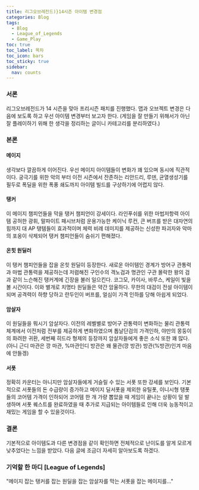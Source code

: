 ```yaml
---
title: 리그오브레전드)}14시즌 아이템 변경점
categories: Blog
tags:
  - Blog
  - League_of_Legends
  - Game_Play
toc: true
toc_label: 목차
toc_icon: bars
toc_sticky: true
sidebar:
  nav: counts
---
```

### 서론
리그오브레전드가 14 시즌을 맞아 프리시즌 패치를 진행했다. 맵과 오브젝트 변경은 다음에 보도록 하고 우선 아이템 변경부터 보고자 한다. (게임을 잘 만들기 위해서가 아닌 잘 플레이하기 위해 한 생각을 정리하는 글이니 카테고리를 분리하였다.)

### 본론
#### 메이지
생각보다 깔끔하게 이어진다. 우선 메이지 아이템들이 변화가 꽤 있으며 동시에 직관적이다. 궁극기를 위한 악의 부터 이전 시즌에서 잔존하는 리안드리, 루덴, 균열생성기를 필두로 폭딜을 위한 폭풍 쇄도까지 아이템 빌드를 구상하기에 어렵지 않다.
#### 탱커
이 메이지 챔피언들을 막을 탱커 챔피언이 강세이다. 라인푸쉬를 위한 마법저항력 아이템 공허한 광휘, 말파이트 패시브처럼 운용가능한 케이닉 루컨, 큰 버프를 받은 대자연의 힘까지 대 AP 탱템들이 효과적이며 체력 비례 데미지를 제공하는 신성한 파괴자와 악마의 포옹이 삭제되어 탱커 챔피언들이 숨쉬기 편해졌다.
#### 온힛 원딜러
이 탱커 챔피언들을 잡을 온힛 원딜이 등장한다. 새로운 아이템인 경계가 방어구 관통력과 마법 관통력을 제공하는데 저렴해진 구인수의 격노검과 명관인 구관 몰락한 왕의 검과 같이 느슨해진 탱커계에 긴장을 불러 일으킨다. 코그모, 카이사, 바루스, 케일이 빛을 볼 시간이다.
이와 별개로 치명타 원딜들은 약간 암울하다. 무한의 대검이 전설 아이템이 되며 공격력이 하향 당하고 란두인이 버프를, 얼심이 가격 인하를 당해 아쉽게 되었다.
#### 암살자
이 원딜들을 뭐시기 암살자다. 이전의 레벨별로 방어구 관통력이 변화하는 물리 관통력 체계에서 이전처럼 전부를 제공하게 변화하였으며 톱날단검의 가격인하, 야만의 몽둥이의 화려한 귀환, 세번째 히드라 형제의 등장까지 암살자들에게 좋은 소식 또한 꽤 많다.
(아니 근디 마관은 깡 마관, %마관인디 방관은 왜 물관(깡 방관) 방관(%방관)인겨 마음에 안들겡)
#### 서폿
정확히 카운터는 아니지만 암살자들에게 거슬릴 수 있는 서폿 또한 강세를 보인다. 기본적으로 서폿들의 돈 수급량이 증가하고 메이지 딜서폿을 제외한 유틸폿, 이니시형 탱폿들의 코어템 가격이 인하되어 코어템 한 개 가량 뽑았을 때 게임이 끝나는 상황이 덜 발생하며 서폿 퀘스트를 완료하였을 때 추가로 지급되는 아이템들로 인해 더욱 능동적이고 재밌는 게임을 할 수 있을것이다.
### 결론
기본적으로 아이템도과 다른 변경점을 같이 확인하면 전체적으로 난이도를 알게 모르게 낮추었다는 느낌을 받았다. 다음 글에 조금더 자세히 알아보도록 하겠다.

### 기억할 한 마디 [League of Legends]
"메이지 잡는 탱커를 잡는 원딜을 잡는 암살자를 막는 서폿을 잡는 메이지를..."